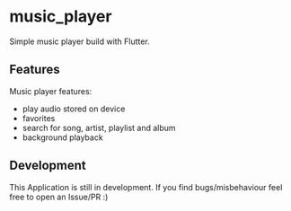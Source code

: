 # music_player

Simple music player build with Flutter.

## Features

Music player features:
- play audio stored on device
- favorites
- search for song, artist, playlist and album
- background playback

## Development

This Application is still in development. If you find bugs/misbehaviour feel free to open an Issue/PR :)
